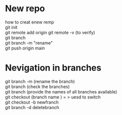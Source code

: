 # New repo 
 how to creat enew remp  <br>
 git init  <br>
 git remote add origin <link>
 git remote -v (to verify) <br>
 git branch <br>
 git branch -m "rename" <br>
 git push origin  main

# Nevigation in branches

 git branch -m (rename the branch) <br>
 git branch (check the branches) <br>
 git branch (provide the names of all branches available) <br>
 git checkout (branch name )  = > uesd to switch  <br>
 git checkout -b newfranch  <br>
 git branch -d deletebranch  <br>
